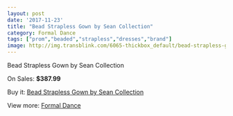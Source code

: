 ```yaml
---
layout: post
date: '2017-11-23'
title: "Bead Strapless Gown by Sean Collection"
category: Formal Dance
tags: ["prom","beaded","strapless","dresses","brand"]
image: http://img.transblink.com/6065-thickbox_default/bead-strapless-gown-by-sean-collection.jpg
---
```

Bead Strapless Gown by Sean Collection

On Sales: **$387.99**
<a href="https://www.transblink.com/en/formal-dance/1968-bead-strapless-gown-by-sean-collection.html"><amp-img layout="responsive" width="600" height="600" src="//img.transblink.com/6065-thickbox_default/bead-strapless-gown-by-sean-collection.jpg" alt="Bead Strapless Gown by Sean Collection 0" /></a>
<a href="https://www.transblink.com/en/formal-dance/1968-bead-strapless-gown-by-sean-collection.html"><amp-img layout="responsive" width="600" height="600" src="//img.transblink.com/6066-thickbox_default/bead-strapless-gown-by-sean-collection.jpg" alt="Bead Strapless Gown by Sean Collection 1" /></a>

Buy it: [Bead Strapless Gown by Sean Collection](https://www.transblink.com/en/formal-dance/1968-bead-strapless-gown-by-sean-collection.html "Bead Strapless Gown by Sean Collection")

View more: [Formal Dance](https://www.transblink.com/en/6-formal-dance "Formal Dance")
